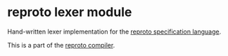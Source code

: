 # reproto lexer module

Hand-written lexer implementation for the [reproto specification language](/doc/spec.md).

This is a part of the [reproto compiler](/doc/compiler.md).
